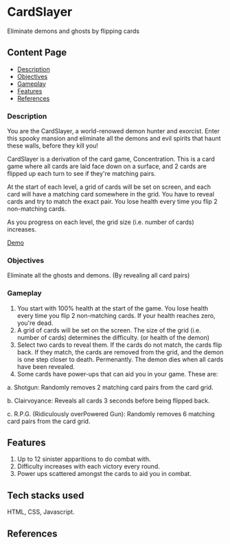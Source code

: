 # CardSlayer
Eliminate demons and ghosts by flipping cards
## Content Page
  * [Description](#description)
  * [Objectives](#objectives)
  * [Gameplay](#gameplay)
  * [Features](#features)
  * [References](#references)


### Description

You are the CardSlayer, a world-renowed demon hunter and exorcist. Enter this spooky mansion and eliminate all the demons and evil spirits that haunt these walls, before they kill you!

CardSlayer is a derivation of the card game, Concentration. This is a card game where all cards are laid face down on a surface, and 2 cards are flipped up each turn to see if they're matching pairs.

At the start of each level, a grid of cards will be set on screen, and each card will have a matching card somewhere in the grid. You have to reveal cards and try to match the exact pair. You lose health every time you flip 2 non-matching cards.

As you progress on each level, the grid size (i.e. number of cards) increases.

[Demo](https://pages.git.generalassemb.ly/g00nd0/cardSlayer/)

### Objectives
Eliminate all the ghosts and demons. (By revealing all card pairs)

### Gameplay
1. You start with 100% health at the start of the game. You lose health every time you flip 2 non-matching cards. If your health reaches zero, you're dead.
2. A grid of cards will be set on the screen. The size of the grid (i.e. number of cards) determines the difficulty. (or health of the demon)
3. Select two cards to reveal them. If the cards do not match, the cards flip back. If they match, the cards are removed from the grid, and the demon is one step closer to death. Permenantly. The demon dies when all cards have been revealed.
4. Some cards have power-ups that can aid you in your game. These are:

  a. Shotgun: Randomly removes 2 matching card pairs from the card grid.

  b. Clairvoyance: Reveals all cards 3 seconds before being flipped back.

  c. R.P.G. (Ridiculously overPowered Gun): Randomly removes 6 matching card pairs from the card grid.

## Features
1. Up to 12 sinister apparitions to do combat with.
2. Difficulty increases with each victory every round.
3. Power ups scattered amongst the cards to aid you in combat.

## Tech stacks used
HTML, CSS, Javascript. 

## References


